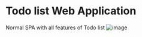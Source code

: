 # Todo list Web Application
Normal SPA with all features of Todo list 
![image](https://github.com/SurajTechsmith/To-do-app-with-added-features/assets/132484115/1f3bacd9-5c54-4ee1-b682-8ae5983b883b)
